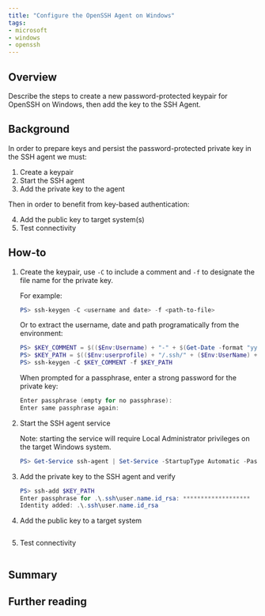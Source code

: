 ```yaml
---
title: "Configure the OpenSSH Agent on Windows"
tags:
- microsoft
- windows
- openssh
---
```


## Overview
Describe the steps to create a new password-protected keypair for OpenSSH on Windows, then add the key to the SSH Agent.

## Background
In order to prepare keys and persist the password-protected private key in the SSH agent we must:

1. Create a keypair
2. Start the SSH agent
3. Add the private key to the agent

Then in order to benefit from key-based authentication:

4. Add the public key to target system(s)
5. Test connectivity

## How-to
1. Create the keypair, use `-C` to include a comment and `-f` to designate the file name for the private key.

   For example:
   ```Powershell
   PS> ssh-keygen -C <username and date> -f <path-to-file>
   ```

   Or to extract the username, date and path programatically from the environment:
   ```Powershell
   PS> $KEY_COMMENT = $(($Env:Username) + "-" + $(Get-Date -format "yyyy-MM-dd"))
   PS> $KEY_PATH = $(($Env:userprofile) + "/.ssh/" + ($Env:UserName) + ".id_rsa")
   PS> ssh-keygen -C $KEY_COMMENT -f $KEY_PATH
   ```

   When prompted for a passphrase, enter a strong password for the private key:
   ```Powershell
   Enter passphrase (empty for no passphrase): 
   Enter same passphrase again: 
   ```

2. Start the SSH agent service

    Note: starting the service will require Local Administrator privileges on the target Windows system.
    ```Powershell
    PS> Get-Service ssh-agent | Set-Service -StartupType Automatic -PassThru | Start-Service
    ```

3. Add the private key to the SSH agent and verify

    ```Powershell
    PS> ssh-add $KEY_PATH
    Enter passphrase for .\.ssh\user.name.id_rsa: *******************
    Identity added: .\.ssh\user.name.id_rsa
    ```

4. Add the public key to a target system

    ```Powershell
    ```

5. Test connectivity

    ```Powershell
    ```


## Summary


## Further reading

